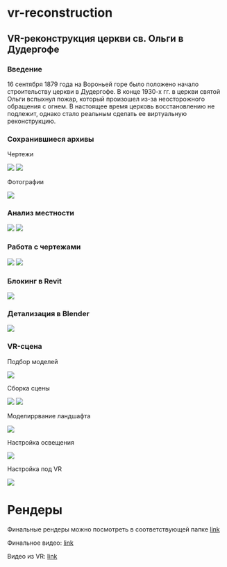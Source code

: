 # vr-reconstruction
## VR-реконструкция церкви св. Ольги в Дудергофе
### Введение
16 сентября 1879 года на Вороньей горе было положено начало строительству церкви в Дудергофе.
В конце 1930-х гг. в церкви святой Ольги вспыхнул пожар, который произошел из-за неосторожного обращения с огнем.
В настоящее время церковь восстановлению не подлежит, однако стало реальным сделать ее виртуальную реконструкцию.

### Сохранившиеся архивы
Чертежи

![](image/чертеж1.jpg)
![](image/чертеж2.jpg)

Фотографии

![](image/фотография.png)

### Анализ местности
![](image/местность1.jpg)
![](image/местность2.jpg)

### Работа с чертежами
![](image/испр_чертеж1.png)
![](image/испр_чертеж2.png)

### Блокинг в Revit
![](image/блокинг3.png)

### Детализация в Blender
![](image/детализация5.png)

### VR-сцена
Подбор моделей

![](image/подбор_моделей.png)

Сборка сцены

![](image/сборка_сцены.png)
![](image/сборка_сцены2.png)

Моделиррвание ландшафта

![](image/моделирование_ландшафта.png)

Настройка освещения

![](image/настройка_освещения.png)

Настройка под VR

![](image/настройка_под_vr.png)

# Рендеры
Финальные рендеры можно посмотреть в соответствующей папке [link](https://drive.google.com/drive/folders/1vpdTti7bUI3RJHZ0GDWJ0Vi07740c2t2?usp=drive_link)

Финальное видео: [link](https://drive.google.com/file/d/1TqANnB4w_RYn-TD_PoW8oGEdxEvi1VeI/view?usp=sharing)

Видео из VR: [link](https://drive.google.com/file/d/1unxCNk5QTFK4mOOaG0uWs3RtLc43rKUk/view?usp=sharing)

